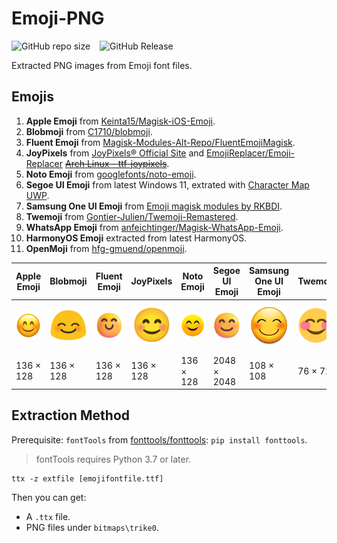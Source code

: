 # Emoji-PNG

![GitHub repo size](https://img.shields.io/github/repo-size/lzcapp/Emoji-PNG?style=for-the-badge) &ensp; ![GitHub Release](https://img.shields.io/github/v/release/lzcapp/Emoji-PNG?style=for-the-badge)

Extracted PNG images from Emoji font files.

## Emojis

1. **Apple Emoji** from [Keinta15/Magisk-iOS-Emoji](https://github.com/Keinta15/Magisk-iOS-Emoji).
2. **Blobmoji** from [C1710/blobmoji](https://github.com/C1710/blobmoji).
3. **Fluent Emoji** from [Magisk-Modules-Alt-Repo/FluentEmojiMagisk](https://github.com/Magisk-Modules-Alt-Repo/FluentEmojiMagisk).
4. **JoyPixels** from [JoyPixels® Official Site](https://www.joypixels.com/download) and [EmojiReplacer/Emoji-Replacer](https://github.com/EmojiReplacer/Emoji-Replacer) ~~[Arch Linux - ttf-joypixels](https://archlinux.org/packages/extra/any/ttf-joypixels/)~~.
5. **Noto Emoji** from [googlefonts/noto-emoji](https://github.com/googlefonts/noto-emoji).
6. **Segoe UI Emoji** from latest Windows 11, extrated with [Character Map UWP](https://apps.microsoft.com/store/detail/character-map-uwp/9WZDNCRDXF41).
7. **Samsung One UI Emoji** from [Emoji magisk modules by RKBDI](https://forum.xda-developers.com/t/magisk-module-emoji-sets-by-rkbdi.4120991/).
8. **Twemoji** from [Gontier-Julien/Twemoji-Remastered](https://github.com/Gontier-Julien/Twemoji-Remastered).
9. **WhatsApp Emoji** from [anfeichtinger/Magisk-WhatsApp-Emoji](https://github.com/anfeichtinger/Magisk-WhatsApp-Emoji).
10. **HarmonyOS Emoji** extracted from latest HarmonyOS.
11. **OpenMoji** from [hfg-gmuend/openmoji](https://github.com/hfg-gmuend/openmoji).

  | Apple Emoji | Blobmoji | Fluent Emoji | JoyPixels | Noto Emoji | Segoe UI Emoji | Samsung One UI Emoji | Twemoji | WhatsApp Emoji | HarmonyOS | OpenMoji |
  | ----------- | -------- | ------------ | --------- | ---------- | -------------- | -------------------- | ------- | -------------- | --------- | -------- |
  | <img src="https://github.com/lzcapp/Emoji-PNG/raw/main/Apple%20Emoji/PNG/u1F60A.png" width="128" /> | <img src="https://github.com/lzcapp/Emoji-PNG/raw/main/Blobmoji/PNG/u1F60A.png" width="128" /> | <img src="https://github.com/lzcapp/Emoji-PNG/raw/main/Fluent%20Emoji/PNG/u1F60A.png" width="128" /> | <img src="https://github.com/lzcapp/Emoji-PNG/raw/main/Noto%20Emoji/PNG/u1F60A.png" width="128" /> | <img src="https://github.com/lzcapp/Emoji-PNG/raw/main/JoyPixels/PNG/u1F60A.png" width="128" /> | <img src="https://github.com/lzcapp/Emoji-PNG/raw/main/Segoe%20UI%20Emoji/PNG/Smiling%20Face%20With%20Smiling%20Eyes.png" width="128" /> | <img src="https://github.com/lzcapp/Emoji-PNG/raw/main/Samsung%20One%20UI/PNG/u1F60A.png" width="128" /> | <img src="https://github.com/lzcapp/Emoji-PNG/raw/main/Twemoji/PNG/u1F60A.png" width="128" /> | <img src="https://github.com/lzcapp/Emoji-PNG/raw/main/WhatsApp%20Emoji/PNG/u1F60A.png" width="128" /> | <img src="https://github.com/lzcapp/Emoji-PNG/raw/main/HarmonyOS/PNG/u1F60A.png" width="128" /> | <img src="https://github.com/lzcapp/Emoji-PNG/raw/main/OpenMoji/PNG/u1F60A.png" width="128" /> |
  | 136 × 128 | 136 × 128 | 136 × 128 | 136 × 128 | 136 × 128 | 2048 × 2048 | 108 × 108 | 76 × 72 | 160 × 160 | 136 × 128 | 128 × 128 |

## Extraction Method

Prerequisite: `fontTools` from [fonttools/fonttools](https://github.com/fonttools/fonttools): `pip install fonttools`.

> fontTools requires Python 3.7 or later.

```
ttx -z extfile [emojifontfile.ttf]
```

  Then you can get:

  - A `.ttx` file.
  - PNG files under `bitmaps\trike0`.

